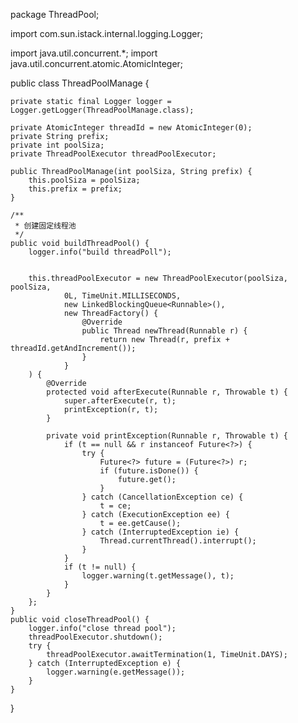 package ThreadPool;


import com.sun.istack.internal.logging.Logger;

import java.util.concurrent.*;
import java.util.concurrent.atomic.AtomicInteger;

public class ThreadPoolManage {

    private static final Logger logger = Logger.getLogger(ThreadPoolManage.class);

    private AtomicInteger threadId = new AtomicInteger(0);
    private String prefix;
    private int poolSiza;
    private ThreadPoolExecutor threadPoolExecutor;

    public ThreadPoolManage(int poolSiza, String prefix) {
        this.poolSiza = poolSiza;
        this.prefix = prefix;
    }

    /**
     * 创建固定线程池
     */
    public void buildThreadPool() {
        logger.info("build threadPoll");


        this.threadPoolExecutor = new ThreadPoolExecutor(poolSiza, poolSiza,
                0L, TimeUnit.MILLISECONDS,
                new LinkedBlockingQueue<Runnable>(),
                new ThreadFactory() {
                    @Override
                    public Thread newThread(Runnable r) {
                        return new Thread(r, prefix + threadId.getAndIncrement());
                    }
                }
        ) {
            @Override
            protected void afterExecute(Runnable r, Throwable t) {
                super.afterExecute(r, t);
                printException(r, t);
            }

            private void printException(Runnable r, Throwable t) {
                if (t == null && r instanceof Future<?>) {
                    try {
                        Future<?> future = (Future<?>) r;
                        if (future.isDone()) {
                            future.get();
                        }
                    } catch (CancellationException ce) {
                        t = ce;
                    } catch (ExecutionException ee) {
                        t = ee.getCause();
                    } catch (InterruptedException ie) {
                        Thread.currentThread().interrupt();
                    }
                }
                if (t != null) {
                    logger.warning(t.getMessage(), t);
                }
            }
        };
    }
    public void closeThreadPool() {
        logger.info("close thread pool");
        threadPoolExecutor.shutdown();
        try {
            threadPoolExecutor.awaitTermination(1, TimeUnit.DAYS);
        } catch (InterruptedException e) {
            logger.warning(e.getMessage());
        }
    }
}




